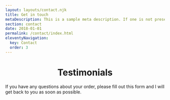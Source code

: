 ```yaml
---
layout: layouts/contact.njk
title: Get in touch
metaDescription: This is a sample meta description. If one is not present in your page/post's front matter, the default metadata.desciption will be used instead.
section: contact
date: 2018-01-01
permalink: /contact/index.html
eleventyNavigation:
  key: Contact
  order: 3
---
```

<h1 style="text-align:center;">Testimonials</h1>

If you have any questions about your order, please fill out this form and I will get back to you as soon as possible.